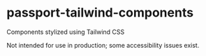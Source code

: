 # passport-tailwind-components
Components stylized using Tailwind CSS

Not intended for use in production; some accessibility issues exist.
